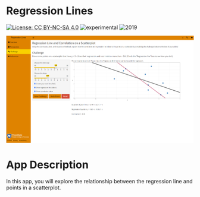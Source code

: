 # Regression Lines

[![License: CC BY-NC-SA 4.0](https://img.shields.io/badge/License-CC%20BY--NC--SA%204.0-lightgrey.svg)](https://creativecommons.org/licenses/by-nc-sa/4.0/) 
![experimental](https://img.shields.io/badge/lifecycle-experimental-orange)
![2019](https://img.shields.io/badge/year-2019-lightgrey)

![App Screenshot](../docs/screenshot.png)

# App Description
In this app, you will explore the relationship between the regression line and points in a scatterplot.

